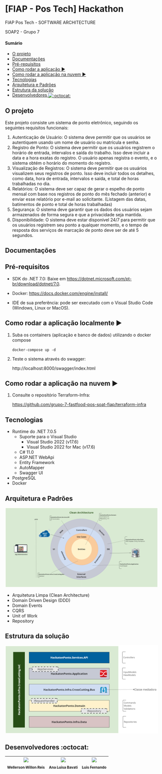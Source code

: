 # [FIAP - Pos Tech] Hackathon

FIAP Pos Tech - SOFTWARE ARCHITECTURE

SOAP2 - Grupo 7

#### Sumário
   * [O projeto](#o-projeto)
   * [Documentações](#documentações)
   * [Pré-requisitos](#pré-requisitos)
   * [Como rodar a aplicação <g-emoji class="g-emoji" alias="arrow_forward" fallback-src="https://github.githubassets.com/images/icons/emoji/unicode/25b6.png">▶️</g-emoji>](#como-rodar-a-aplicação-️)
   * [Como rodar a aplicação na nuvem <g-emoji class="g-emoji" alias="arrow_forward" fallback-src="https://github.githubassets.com/images/icons/emoji/unicode/25b6.png">▶️</g-emoji>](#como-rodar-a-aplicação-localmente-%EF%B8%8F)
   * [Tecnologias](#tecnologias)
   * [Arquitetura e Padrões](#arquitetura-e-padrões)
   * [Estrutura da solução](#estrutura-da-solução)
   * [Desenvolvedores <img class="emoji" title=":octocat:" alt=":octocat:" src="https://github.githubassets.com/images/icons/emoji/octocat.png" height="20" width="20" align="absmiddle">](#desenvolvedores-octocat)

## O projeto
Este projeto consiste um sistema de ponto eletrônico, seguindo os seguintes requisitos funcionais:
1. Autenticação de Usuário: O sistema deve permitir que os usuários se autentiquem usando um nome de usuário ou matrícula e senha.
2. Registro de Ponto: O sistema deve permitir que os usuários registrem o horário de entrada, intervalos e saída do trabalho. Isso deve incluir a data e a hora exatas do registro. O usuário apenas registra o evento, e o sistema obtém o horário do momento do registro.
3. Visualização de Registros: O sistema deve permitir que os usuários visualizem seus registros de ponto. Isso deve incluir todos os detalhes, como data, hora de entrada, intervalos e saída, e total de horas trabalhadas no dia.
4. Relatórios: O sistema deve ser capaz de gerar o espelho de ponto mensal com base nos registros de ponto do mês fechado (anterior) e
enviar esse relatório por e-mail ao solicitante. (Listagem das datas, batimentos de ponto e total de horas trabalhadas)
5. Segurança: O sistema deve garantir que os dados dos usuários sejam armazenados de forma segura e que a privacidade seja mantida.
6. Disponibilidade: O sistema deve estar disponível 24/7 para permitir que os usuários registrem seu ponto a qualquer momento, e o tempo de resposta dos serviços de marcação de ponto deve ser de até 5 segundos.

## Documentações



## Pré-requisitos

- SDK do .NET 7.0: Baixe em https://dotnet.microsoft.com/pt-br/download/dotnet/7.0.
- Docker: https://docs.docker.com/engine/install/

- IDE de sua preferência: pode ser executado com o Visual Studio Code (Windows, Linux or MacOS).


## Como rodar a aplicação localmente ▶️

1. Suba os containers (aplicação e banco de dados) utilizando o docker compose

   `docker-compose up -d`

2. Teste o sistema através do swagger:

   http://localhost:8000/swagger/index.html

## Como rodar a aplicação na nuvem ▶️

1. Consulte o repositório Terraform-Infra:

   https://github.com/grupo-7-fastfood-pos-soat-fiap/terraform-infra

## Tecnologias

- Runtime do .NET 7.0.5
    - Suporte para o Visual Studio
        - Visual Studio 2022 (v17.6)
        - Visual Studio 2022 for Mac (v17.6)
    - C# 11.0
    - ASP.NET WebApi
    - Entity Framework
    - AutoMapper
    - Swagger UI
- PostgreSQL 
- Docker

## Arquitetura e Padrões

![Arquitetura](./docs/CleanArchitecture.png)

- Arquitetura Limpa (Clean Architecture)
- Domain Driven Design (DDD)
- Domain Events
- CQRS
- Unit of Work
- Repository


## Estrutura da solução

![Projeto](./docs/EstruturaProjeto.png) 


## Desenvolvedores :octocat:

| [<img src="https://avatars.githubusercontent.com/u/62022498?v=4" width=115><br><sub>Wellerson Willon Reis</sub>](https://github.com/brwillon) | [<img src="https://avatars.githubusercontent.com/u/15663232?v=4" width=115><br><sub>Ana Luisa Bavati</sub>](https://github.com/analuisabavati) |  [<img src="https://avatars.githubusercontent.com/u/67171626?v=4" width=115><br><sub>Luis Fernando</sub>](https://github.com/luisfernandodass) |
| :---: | :---: | :---:
